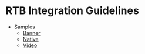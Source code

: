 # RTB Integration Guidelines

* Samples
  * [Banner](./samples/README_banner.md)
  * [Native](./samples/README_native.md)
  * [Video](./samples/README_video.md)